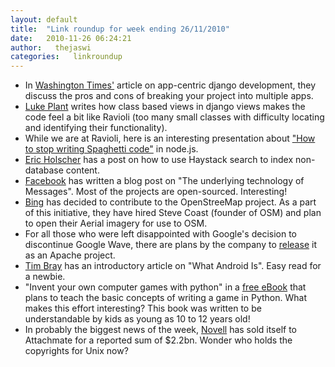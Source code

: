 ```yaml
---
layout: default
title:  "Link roundup for week ending 26/11/2010"
date:   2010-11-26 06:24:21
author:   thejaswi
categories:   linkroundup
---
```


-   In [Washington
    Times\'](http://opensource.washingtontimes.com/blog/2010/nov/23/app-centric-django-development-part-1-introduction/)
    article on app-centric django development, they discuss the pros and
    cons of breaking your project into multiple apps.
-   [Luke
    Plant](http://lukeplant.me.uk/blog/posts/class-based-views-and-dry-ravioli/)
    writes how class based views in django views makes the code feel a
    bit like Ravioli (too many small classes with difficulty locating
    and identifying their functionality).
-   While we are at Ravioli, here is an interesting presentation about
    [\"How to stop writing Spaghetti
    code\"](http://www.slideshare.net/sh1mmer/how-to-stop-writing-spaghetti-code)
    in node.js.
-   [Eric
    Holscher](http://ericholscher.com/blog/2010/nov/17/using-haystack-index-non-database-content/)
    has a post on how to use Haystack search to index non-database
    content.
-   [Facebook](http://www.facebook.com/note.php?note_id=454991608919)
    has written a blog post on \"The underlying technology of
    Messages\". Most of the projects are open-sourced. Interesting!
-   [Bing](http://www.bing.com/community/site_blogs/b/maps/archive/2010/11/23/bing-engages-open-maps-community.aspx)
    has decided to contribute to the OpenStreeMap project. As a part of
    this initiative, they have hired Steve Coast (founder of OSM) and
    plan to open their Aerial imagery for use to OSM.
-   For all those who were left disappointed with Google\'s decision to
    discontinue Google Wave, there are plans by the company to
    [release](http://www.h-online.com/open/news/item/Google-Wave-to-become-Apache-project-1141480.html)
    it as an Apache project.
-   [Tim
    Bray](http://www.tbray.org/ongoing/When/201x/2010/11/14/What-Android-Is)
    has an introductory article on \"What Android Is\". Easy read for a
    newbie.
-   \"Invent your own computer games with python\" in a [free
    eBook](http://inventwithpython.com/) that plans to teach the basic
    concepts of writing a game in Python. What makes this effort
    interesting? This book was written to be understandable by kids as
    young as 10 to 12 years old!
-   In probably the biggest news of the week,
    [Novell](http://www.zdnet.co.uk/news/mergers-and-acquisitions/2010/11/23/novell-sold-to-attachmate-for-22bn-40090945/)
    has sold itself to Attachmate for a reported sum of \$2.2bn. Wonder
    who holds the copyrights for Unix now?
